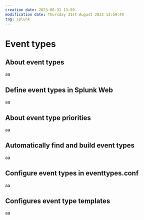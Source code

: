 ```yaml
---
creation date: 2023-08-31 13:59
modification date: Thursday 31st August 2023 13:59:49
tag: splunk
---
```

# Event types

## About event types

aa
## Define event types in Splunk Web

aa
## About event type priorities

aa
## Automatically find and build event types

aa
## Configure event types in eventtypes.conf

aa
## Configures event type templates

aa